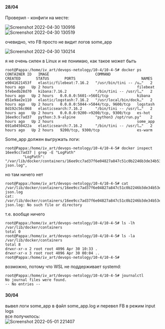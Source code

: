#### 28/04
Проверил - конфиги на месте:  

![Screenshot 2022-04-30 130916](https://user-images.githubusercontent.com/87374285/166088264-05bce65a-ac0a-4678-8514-ffa7336ab06f.jpg)  
![Screenshot 2022-04-30 130519](https://user-images.githubusercontent.com/87374285/166088303-8dbbde7f-1266-4ba5-8499-548b93562b0d.jpg)  

очевидно, что FB просто не видит логов some_app  

![Screenshot 2022-04-30 130214](https://user-images.githubusercontent.com/87374285/166088314-08eba0f2-1875-4ab1-b6ef-8638ca8da098.jpg)  

я не очень силен в Linux и не понимаю, как такое может быть  

```
root@Pappa:/home/iv_art/devops-netology/10-4/10-4-5# docker ps
CONTAINER ID   IMAGE                     COMMAND                  CREATED       STATUS       PORTS                              NAMES
e9041621453f   elastic/filebeat:7.16.2   "/usr/bin/tini -- /u…"   2 hours ago   Up 2 hours                                      filebeat
5febedb28d70   kibana:7.16.2             "/bin/tini -- /usr/l…"   2 hours ago   Up 2 hours   0.0.0.0:5601->5601/tcp             kibana
d51e9ae2e110   elastic/logstash:7.16.2   "/usr/local/bin/dock…"   2 hours ago   Up 2 hours   0.0.0.0:5044->5044/tcp, 9600/tcp   logstash
8d192c56c068   elasticsearch:7.16.2      "/bin/tini -- /usr/l…"   2 hours ago   Up 2 hours   0.0.0.0:9200->9200/tcp, 9300/tcp   es-hot
16ee9cc7ad37   python:3.9-alpine         "python3 /opt/run.py"    2 hours ago   Up 2 hours                                      some_app
691a0450422a   elasticsearch:7.16.2      "/bin/tini -- /usr/l…"   2 hours ago   Up 2 hours   9200/tcp, 9300/tcp                 es-warm
```
Some_app должен выгружать логи:  

```
root@Pappa:/home/iv_art/devops-netology/10-4/10-4-5# docker inspect 16ee9cc7ad37 | grep -E "LogPath"
        "LogPath": "/var/lib/docker/containers/16ee9cc7ad37f6e04827a847c51c0b2246b3de34b53e97ba52af79c0d1a132ce/16ee9cc7ad37f6e04827a847c51c0b2246b3de34b53e97ba52af79c0d1a132ce-json.log",
```
но там ничего нет  

```
root@Pappa:/home/iv_art/devops-netology/10-4/10-4-5# cat /var/lib/docker/containers/16ee9cc7ad37f6e04827a847c51c0b2246b3de34b53e97ba52af79c0d1a132ce/16ee9cc7ad37f6e04827a847c51c0b2246b3de34b53e97ba52af79c0d1a132ce-json.log
cat: /var/lib/docker/containers/16ee9cc7ad37f6e04827a847c51c0b2246b3de34b53e97ba52af79c0d1a132ce/16ee9cc7ad37f6e04827a847c51c0b2246b3de34b53e97ba52af79c0d1a132ce-json.log: No such file or directory
```
т.е. вообще ничего  

```
root@Pappa:/home/iv_art/devops-netology/10-4/10-4-5# ls -lh /var/lib/docker/containers
total 0
root@Pappa:/home/iv_art/devops-netology/10-4/10-4-5# ls -la /var/lib/docker/containers
total 8
drwxr-xr-x 2 root root 4096 Apr 30 10:33 .
drwxr-xr-x 3 root root 4096 Apr 30 00:04 ..
root@Pappa:/home/iv_art/devops-netology/10-4/10-4-5#
```
возможно, потому что WSL не поддерживает systemd:   

```
root@Pappa:/home/iv_art/devops-netology/10-4/10-4-5# journalctl
No journal files were found.
-- No entries --
```

#### 30/04  
вывел логи some_app в файл some_app.log и перевел FB в режим input logs  
все получилось:  
![Screenshot 2022-05-01 221407](https://user-images.githubusercontent.com/87374285/166145383-23d60faa-bfe6-410c-ab52-da42097255da.jpg)  


